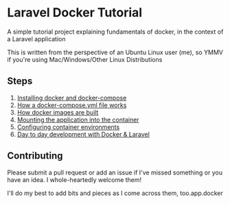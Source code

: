 # Laravel Docker Tutorial
A simple tutorial project explaining fundamentals of docker, in the context of a Laravel application

This is written from the perspective of an Ubuntu Linux user (me), so YMMV if you're using Mac/Windows/Other Linux 
Distributions

## Steps

1. [Installing docker and docker-compose](installation.md) 
2. [How a docker-compose.yml file works](how-docker-compose-works.md)
3. [How docker images are built](how-docker-images-are-built.md)
4. [Mounting the application into the container](mounting-volumes.md)
5. [Configuring container environments](configuring-container-environments.md)
6. [Day to day development with Docker & Laravel](day-to-day-docker-laravel.md)

## Contributing

Please submit a pull request or add an issue if I've missed something or you have an idea. I whole-heartedly welcome them!

I'll do my best to add bits and pieces as I come across them, too.app.docker